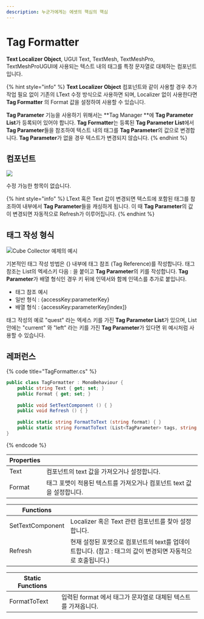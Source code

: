 ```yaml
---
description: 누군가에게는 에셋의 핵심의 핵심
---
```


# Tag Formatter

**Text Localizer Object**, UGUI Text, TextMesh, TextMeshPro, TextMeshProUGUI에 사용되는 텍스트 내의 태그를 특정 문자열로 대체하는 컴포넌트입니다.

{% hint style="info" %}
**Text Localizer Object** 컴포넌트와 같이 사용할 경우 추가 작업 필요 없이 기존의 LText 수정 방식으로 사용하면 되며, Localizer 없이 사용한다면 **Tag Formatter** 의 Format 값을 설정하여 사용할 수 있습니다.

**Tag Parameter** 기능을 사용하기 위해서는 **Tag Manager **에 **Tag Parameter List**가 등록되어 있어야 합니다. **Tag Formatter**는 등록된 **Tag Parameter List**에서 **Tag Parameter**들을 참조하여 텍스트 내의 태그를 **Tag Parameter**의 값으로 변경합니다. **Tag Parameter**가 없을 경우 텍스트가 변경되지 않습니다.
{% endhint %}

## 컴포넌트

![](../.gitbook/assets/tag\_formatter\_inspector.PNG)

수정 가능한 항목이 없습니다.

{% hint style="info" %}
LText 혹은 Text 값이 변경되면 텍스트에 포함된 태그를 참조하여 내부에서 **Tag Parameter**들을 캐싱하게 됩니다. 이 때 **Tag Parameter**의 값이 변경되면 자동적으로 Refresh가 이루어집니다.
{% endhint %}

## 태그 작성 형식

![Cube Collector 예제의 예시](../.gitbook/assets/tag\_typing\_example.PNG)

기본적인 태그 작성 방법은 {} 내부에 태그 참조 (Tag Reference)를 작성합니다. 태그 참조는 List의 엑세스키 다음 : 을 붙이고 **Tag Parameter**의 키를 작성합니다. **Tag Parameter**가 배열 형식인 경우 키 뒤에 인덱서와 함께 인덱스를 추가로 붙입니다.

* 태그 참조 예시
* 일반 형식 : {accessKey:parameterKey}
* 배열 형식 : {accessKey:parameterKey\[index]}

태그 작성의 예로 "quest" 라는 엑세스 키를 가진 **Tag Parameter List**가 있으며, List 안에는 "current" 와 "left" 라는 키를 가진 **Tag Parameter**가 있다면 위 예시처럼 사용할 수 있습니다.

## 레퍼런스

{% code title="TagFormatter.cs" %}
```csharp
public class TagFormatter : MonoBehaviour {    
    public string Text { get; set; }
    public Format { get; set; }
    
    public void SetTextComponent () { }
    public void Refresh () { }
    
    public static string FormatToText (string format) { }
    public static string FormatToText (List<TagParameter> tags, string format) { }
}
```
{% endcode %}

| Properties |                                           |
| ---------- | ----------------------------------------- |
| Text       | 컴포넌트의 text 값을 가져오거나 설정합니다.                |
| Format     | 태그 포맷이 적용된 텍스트를 가져오거나 컴포넌트 text 값을 설정합니다. |

| Functions        |                                                                  |
| ---------------- | ---------------------------------------------------------------- |
| SetTextComponent | Localizer 혹은 Text 관련 컴포넌트를 찾아 설정합니다.                             |
| Refresh          | 현재 설정된 포맷으로 컴포넌트의 text를 업데이트합니다. (참고 : 태그의 값이 변경되면 자동적으로 호출됩니다.) |

| Static Functions |                                        |
| ---------------- | -------------------------------------- |
| FormatToText     | 입력된 format 에서 태그가 문자열로 대체된 텍스트를 가져옵니다. |
